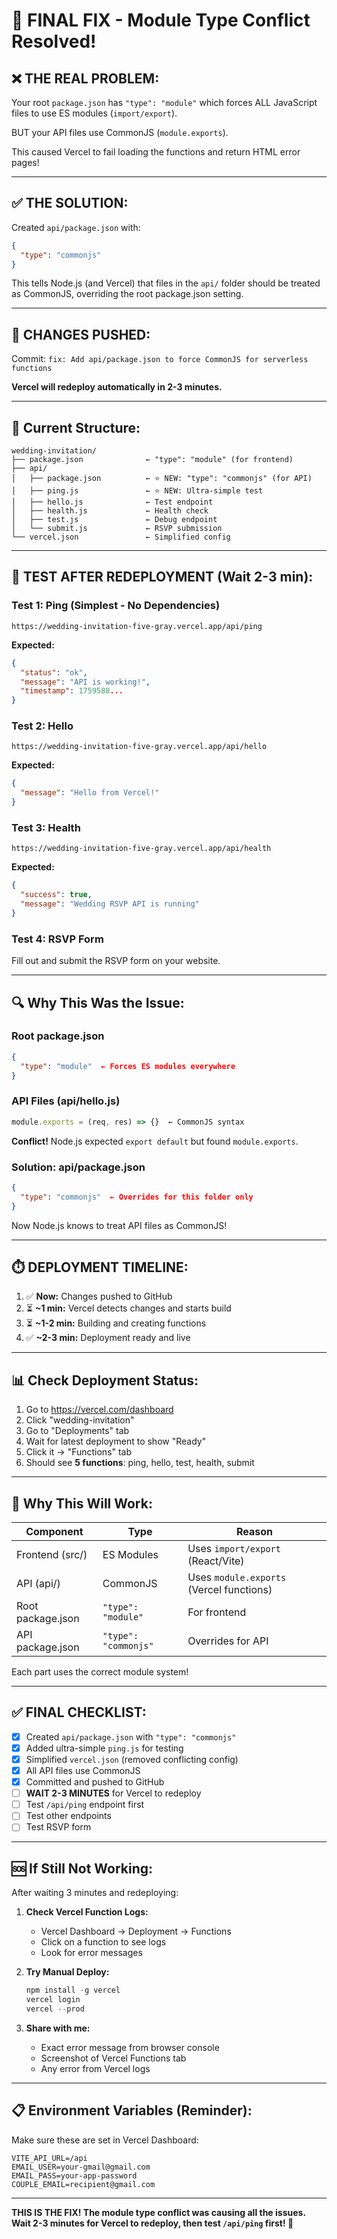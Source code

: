 # 🎯 FINAL FIX - Module Type Conflict Resolved!

## ❌ **THE REAL PROBLEM:**

Your root `package.json` has `"type": "module"` which forces ALL JavaScript files to use ES modules (`import/export`).

BUT your API files use CommonJS (`module.exports`).

This caused Vercel to fail loading the functions and return HTML error pages!

---

## ✅ **THE SOLUTION:**

Created `api/package.json` with:
```json
{
  "type": "commonjs"
}
```

This tells Node.js (and Vercel) that files in the `api/` folder should be treated as CommonJS, overriding the root package.json setting.

---

## 🚀 **CHANGES PUSHED:**

Commit: `fix: Add api/package.json to force CommonJS for serverless functions`

**Vercel will redeploy automatically in 2-3 minutes.**

---

## 📁 **Current Structure:**

```
wedding-invitation/
├── package.json              ← "type": "module" (for frontend)
├── api/
│   ├── package.json          ← ⭐ NEW: "type": "commonjs" (for API)
│   ├── ping.js               ← ⭐ NEW: Ultra-simple test
│   ├── hello.js              ← Test endpoint
│   ├── health.js             ← Health check
│   ├── test.js               ← Debug endpoint
│   └── submit.js             ← RSVP submission
└── vercel.json               ← Simplified config
```

---

## 🧪 **TEST AFTER REDEPLOYMENT (Wait 2-3 min):**

### Test 1: Ping (Simplest - No Dependencies)
```
https://wedding-invitation-five-gray.vercel.app/api/ping
```
**Expected:**
```json
{
  "status": "ok",
  "message": "API is working!",
  "timestamp": 1759588...
}
```

### Test 2: Hello
```
https://wedding-invitation-five-gray.vercel.app/api/hello
```
**Expected:**
```json
{
  "message": "Hello from Vercel!"
}
```

### Test 3: Health
```
https://wedding-invitation-five-gray.vercel.app/api/health
```
**Expected:**
```json
{
  "success": true,
  "message": "Wedding RSVP API is running"
}
```

### Test 4: RSVP Form
Fill out and submit the RSVP form on your website.

---

## 🔍 **Why This Was the Issue:**

### Root package.json
```json
{
  "type": "module"  ← Forces ES modules everywhere
}
```

### API Files (api/hello.js)
```javascript
module.exports = (req, res) => {}  ← CommonJS syntax
```

**Conflict!** Node.js expected `export default` but found `module.exports`.

### Solution: api/package.json
```json
{
  "type": "commonjs"  ← Overrides for this folder only
}
```

Now Node.js knows to treat API files as CommonJS!

---

## ⏱️ **DEPLOYMENT TIMELINE:**

1. ✅ **Now:** Changes pushed to GitHub
2. ⏳ **~1 min:** Vercel detects changes and starts build
3. ⏳ **~1-2 min:** Building and creating functions
4. ✅ **~2-3 min:** Deployment ready and live

---

## 📊 **Check Deployment Status:**

1. Go to https://vercel.com/dashboard
2. Click "wedding-invitation"
3. Go to "Deployments" tab
4. Wait for latest deployment to show "Ready"
5. Click it → "Functions" tab
6. Should see **5 functions**: ping, hello, test, health, submit

---

## 🎯 **Why This Will Work:**

| Component | Type | Reason |
|-----------|------|--------|
| Frontend (src/) | ES Modules | Uses `import/export` (React/Vite) |
| API (api/) | CommonJS | Uses `module.exports` (Vercel functions) |
| Root package.json | `"type": "module"` | For frontend |
| API package.json | `"type": "commonjs"` | Overrides for API |

Each part uses the correct module system!

---

## ✅ **FINAL CHECKLIST:**

- [x] Created `api/package.json` with `"type": "commonjs"`
- [x] Added ultra-simple `ping.js` for testing
- [x] Simplified `vercel.json` (removed conflicting config)
- [x] All API files use CommonJS
- [x] Committed and pushed to GitHub
- [ ] **WAIT 2-3 MINUTES** for Vercel to redeploy
- [ ] Test `/api/ping` endpoint first
- [ ] Test other endpoints
- [ ] Test RSVP form

---

## 🆘 **If Still Not Working:**

After waiting 3 minutes and redeploying:

1. **Check Vercel Function Logs:**
   - Vercel Dashboard → Deployment → Functions
   - Click on a function to see logs
   - Look for error messages

2. **Try Manual Deploy:**
   ```powershell
   npm install -g vercel
   vercel login
   vercel --prod
   ```

3. **Share with me:**
   - Exact error message from browser console
   - Screenshot of Vercel Functions tab
   - Any error from Vercel logs

---

## 📋 **Environment Variables (Reminder):**

Make sure these are set in Vercel Dashboard:
```
VITE_API_URL=/api
EMAIL_USER=your-gmail@gmail.com
EMAIL_PASS=your-app-password
COUPLE_EMAIL=recipient@gmail.com
```

---

**THIS IS THE FIX! The module type conflict was causing all the issues. Wait 2-3 minutes for Vercel to redeploy, then test `/api/ping` first! 🚀**

